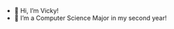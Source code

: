 - 👋 Hi, I’m Vicky!
- 💞️ I’m a Computer Science Major in my second year!

<!---
nguyenvickyv/nguyenvickyv is a ✨ special ✨ repository because its `README.md` (this file) appears on your GitHub profile.
You can click the Preview link to take a look at your changes.
--->
